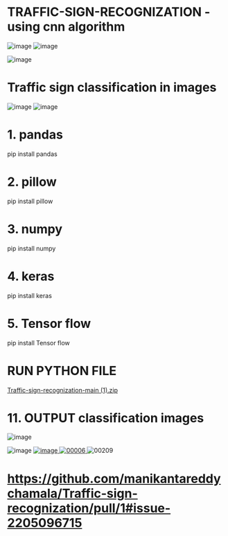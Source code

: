 # TRAFFIC-SIGN-RECOGNIZATION - using cnn algorithm 
![image](https://github.com/manikantareddychamala/TRAFFIC-SIGN-RECOGNIZATION-USING-CNN-ALGORITHM-CONVENTIONAL-NEURO-NETWORK-IN-MACHINE-LEARNING/assets/162694056/72e5dcac-fef4-4b63-9a04-c14f6186a74d) ![image](https://github.com/manikantareddychamala/TRAFFIC-SIGN-RECOGNIZATION-USING-CNN-ALGORITHM-CONVENTIONAL-NEURO-NETWORK-IN-MACHINE-LEARNING/assets/162694056/062fca4f-bce2-45c8-b523-ad60d10ce64b)


![image](https://github.com/manikantareddychamala/TRAFFIC-SIGN-RECOGNIZATION-USING-CNN-ALGORITHM-CONVENTIONAL-NEURO-NETWORK-IN-MACHINE-LEARNING/assets/162694056/39301968-ba6b-4d86-a87c-61ba20af9abb)

# Traffic sign classification in images
![image](https://github.com/manikantareddychamala/TRAFFIC-SIGN-RECOGNIZATION-USING-CNN-ALGORITHM-CONVENTIONAL-NEURO-NETWORK-IN-MACHINE-LEARNING/assets/162694056/19c83f1c-159a-443c-bda9-82fbf63eed13)
        ![image](https://github.com/manikantareddychamala/TRAFFIC-SIGN-RECOGNIZATION-USING-CNN-ALGORITHM-CONVENTIONAL-NEURO-NETWORK-IN-MACHINE-LEARNING/assets/162694056/8076b34a-249d-49b7-8acb-eb7901921808)
# 1. pandas
pip install pandas
# 2. pillow
pip install pillow
# 3. numpy
pip install numpy
# 4. keras
pip install keras
# 5. Tensor flow
pip install Tensor flow
# RUN PYTHON FILE

[Traffic-sign-recognization-main (1).zip](https://github.com/manikantareddychamala/TRAFFIC-SIGN-RECOGNIZATION-USING-CNN-ALGORITHM-CONVENTIONAL-NEURO-NETWORK-IN-MACHINE-LEARNING/files/14745744/Traffic-sign-recognization-main.1.zip) 

# 11. OUTPUT classification images
![image](https://github.com/manikantareddychamala/TRAFFIC-SIGN-RECOGNIZATION-USING-CNN-ALGORITHM-CONVENTIONAL-NEURO-NETWORK-IN-MACHINE-LEARNING/assets/162694056/04154e48-6218-403c-a86e-3d1f3d2b4c5e)

![image](https://github.com/manikantareddychamala/TRAFFIC-SIGN-RECOGNIZATION-USING-CNN-ALGORITHM-CONVENTIONAL-NEURO-NETWORK-IN-MACHINE-LEARNING/assets/162694056/30e01197-38b1-4b51-a0c4-0d38bc3f00af)
[
![image](https://github.com/manikantareddychamala/TRAFFIC-SIGN-RECOGNIZATION-USING-CNN-ALGORITHM-CONVENTIONAL-NEURO-NETWORK-IN-MACHINE-LEARNING/assets/162694056/5a1866e3-0aa6-46c2-ae89-69d2038c2b03)
](url)
[
![00006](https://github.com/manikantareddychamala/TRAFFIC-SIGN-RECOGNIZATION-USING-CNN-ALGORITHM-CONVENTIONAL-NEURO-NETWORK-IN-MACHINE-LEARNING/assets/162694056/1573a24e-7eb0-43c2-9a14-8cc63272afa9)
](url)
![00209](https://github.com/manikantareddychamala/TRAFFIC-SIGN-RECOGNIZATION-USING-CNN-ALGORITHM-CONVENTIONAL-NEURO-NETWORK-IN-MACHINE-LEARNING/assets/162694056/d7afb8a0-0584-4430-ba21-f18c107f80c9)


# https://github.com/manikantareddychamala/Traffic-sign-recognization/pull/1#issue-2205096715


